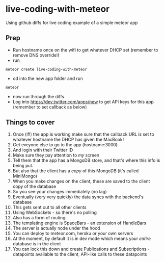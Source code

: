 live-coding-with-meteor
=======================

Using github diffs for live coding example of a simple meteor app

## Prep

* Run hostname once on the wifi to get whatever DHCP set (remember to remove DNS override!)
* run
```
meteor create live-coding-with-meteor
```
* cd into the new app folder and run 
```
meteor
```
* now run through the diffs
* Log into https://dev.twitter.com/apps/new to get API keys for this app (remember to set callback as below)


## Things to cover
1. Once (if!) the app is working make sure that the callback URL is set to whatever hostname the DHCP has given the MacBook!
2. Get eveyone else to go to the app (hostname:3000)
3. And login with their Twitter ID
4. Make sure they pay attention to *my* screen
5. Tell them that the app has a MongoDB store, and that's where this info is being put.
6. But also that the client has a *copy* of this MongoDB (it's called MiniMongo)
7. When you make changes on the client, these are saved to the client copy of the database
8. So you see your changes immediately (no lag)
9. Eventually (very very quickly) the data syncs with the backend's database
10. This gets sent out to all other clients
11. Using WebSockets - so there's no polling
12. Also has a form of routing
13. The templating engine is SpaceBars - an extension of HandleBars
14. The server is actually node under the hood
15. You can deploy to meteor.com, heroku or your own servers
16. At the moment, by default it is in dev mode which means your *entire* database is in the client
17. You can lock this down and create Publications and Subscriptions - datapoints available to the client, API-like calls to these datapoints